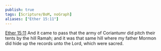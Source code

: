 ```yaml
---
publish: true
tags: [Scripture/BoM, noGraph]
aliases: ["Ether 15:11"]
---
```

[Ether 15:11](https://churchofjesuschrist.org/study/scriptures/bofm/ether/15?lang=eng&id=p11#p11) And it came to pass that the army of Coriantumr did pitch their tents by the hill Ramah; and it was that same hill where my father Mormon did hide up the records unto the Lord, which were sacred.
